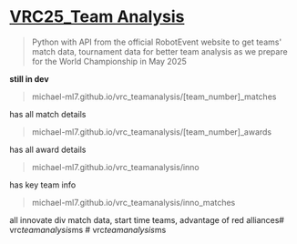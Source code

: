 # [VRC25_Team Analysis](https://github.com/Michael-ML7/vrc_teamanalysis)
> Python with API from the official RobotEvent website to get teams' match data, tournament data for better team analysis as we prepare for the World Championship in May 2025

  

**still in dev**

  

>michael-ml7.github.io/vrc_teamanalysis/[team_number]_matches

has all match details

> michael-ml7.github.io/vrc_teamanalysis/[team_number]_awards

has all award details

> michael-ml7.github.io/vrc_teamanalysis/inno

has key team info

> michael-ml7.github.io/vrc_teamanalysis/inno_matches

all innovate div match data, start time teams, advantage of red alliances#   v r c _ t e a m a n a l y s i s _ m s  
 #   v r c _ t e a m a n a l y s i s _ m s  
 